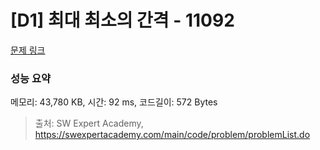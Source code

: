 # [D1] 최대 최소의 간격 - 11092 

[문제 링크](https://swexpertacademy.com/main/code/problem/problemDetail.do?contestProbId=AXYEGnBq6h0DFAST) 

### 성능 요약

메모리: 43,780 KB, 시간: 92 ms, 코드길이: 572 Bytes



> 출처: SW Expert Academy, https://swexpertacademy.com/main/code/problem/problemList.do